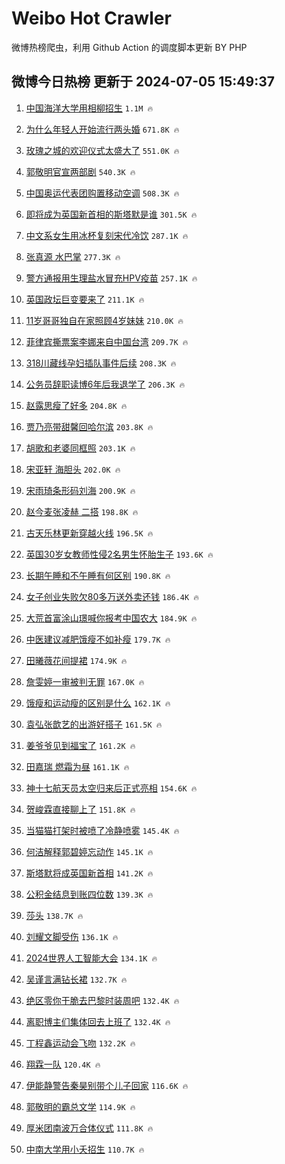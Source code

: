 # Weibo Hot Crawler 



微博热榜爬虫，利用 Github Action 的调度脚本更新 BY PHP 


## 微博今日热榜 更新于 2024-07-05 15:49:37 
1. [中国海洋大学用相柳招生](https://s.weibo.com/weibo?q=%23%E4%B8%AD%E5%9B%BD%E6%B5%B7%E6%B4%8B%E5%A4%A7%E5%AD%A6%E7%94%A8%E7%9B%B8%E6%9F%B3%E6%8B%9B%E7%94%9F%23&t=31&band_rank=1&Refer=top) `1.1M 🔥` 

1. [为什么年轻人开始流行两头婚](https://s.weibo.com/weibo?q=%23%E4%B8%BA%E4%BB%80%E4%B9%88%E5%B9%B4%E8%BD%BB%E4%BA%BA%E5%BC%80%E5%A7%8B%E6%B5%81%E8%A1%8C%E4%B8%A4%E5%A4%B4%E5%A9%9A%23&t=31&band_rank=2&Refer=top) `671.8K 🔥` 

1. [玫瑰之城的欢迎仪式太盛大了](https://s.weibo.com/weibo?q=%23%E7%8E%AB%E7%91%B0%E4%B9%8B%E5%9F%8E%E7%9A%84%E6%AC%A2%E8%BF%8E%E4%BB%AA%E5%BC%8F%E5%A4%AA%E7%9B%9B%E5%A4%A7%E4%BA%86%23&t=31&band_rank=3&Refer=top) `551.0K 🔥` 

1. [郭敬明官宣两部剧](https://s.weibo.com/weibo?q=%23%E9%83%AD%E6%95%AC%E6%98%8E%E5%AE%98%E5%AE%A3%E4%B8%A4%E9%83%A8%E5%89%A7%23&t=31&band_rank=4&Refer=top) `540.3K 🔥` 

1. [中国奥运代表团购置移动空调](https://s.weibo.com/weibo?q=%23%E4%B8%AD%E5%9B%BD%E5%A5%A5%E8%BF%90%E4%BB%A3%E8%A1%A8%E5%9B%A2%E8%B4%AD%E7%BD%AE%E7%A7%BB%E5%8A%A8%E7%A9%BA%E8%B0%83%23&t=31&band_rank=5&Refer=top) `508.3K 🔥` 

1. [即将成为英国新首相的斯塔默是谁](https://s.weibo.com/weibo?q=%23%E5%8D%B3%E5%B0%86%E6%88%90%E4%B8%BA%E8%8B%B1%E5%9B%BD%E6%96%B0%E9%A6%96%E7%9B%B8%E7%9A%84%E6%96%AF%E5%A1%94%E9%BB%98%E6%98%AF%E8%B0%81%23&t=31&band_rank=6&Refer=top) `301.5K 🔥` 

1. [中文系女生用冰杯复刻宋代冷饮](https://s.weibo.com/weibo?q=%23%E4%B8%AD%E6%96%87%E7%B3%BB%E5%A5%B3%E7%94%9F%E7%94%A8%E5%86%B0%E6%9D%AF%E5%A4%8D%E5%88%BB%E5%AE%8B%E4%BB%A3%E5%86%B7%E9%A5%AE%23&t=31&band_rank=7&Refer=top) `287.1K 🔥` 

1. [张真源 水巴掌](https://s.weibo.com/weibo?q=%E5%BC%A0%E7%9C%9F%E6%BA%90%20%E6%B0%B4%E5%B7%B4%E6%8E%8C&t=31&band_rank=8&Refer=top) `277.3K 🔥` 

1. [警方通报用生理盐水冒充HPV疫苗](https://s.weibo.com/weibo?q=%23%E8%AD%A6%E6%96%B9%E9%80%9A%E6%8A%A5%E7%94%A8%E7%94%9F%E7%90%86%E7%9B%90%E6%B0%B4%E5%86%92%E5%85%85HPV%E7%96%AB%E8%8B%97%23&t=31&band_rank=9&Refer=top) `257.1K 🔥` 

1. [英国政坛巨变要来了](https://s.weibo.com/weibo?q=%23%E8%8B%B1%E5%9B%BD%E6%94%BF%E5%9D%9B%E5%B7%A8%E5%8F%98%E8%A6%81%E6%9D%A5%E4%BA%86%23&t=31&band_rank=10&Refer=top) `211.1K 🔥` 

1. [11岁哥哥独自在家照顾4岁妹妹](https://s.weibo.com/weibo?q=%2311%E5%B2%81%E5%93%A5%E5%93%A5%E7%8B%AC%E8%87%AA%E5%9C%A8%E5%AE%B6%E7%85%A7%E9%A1%BE4%E5%B2%81%E5%A6%B9%E5%A6%B9%23&t=31&band_rank=11&Refer=top) `210.0K 🔥` 

1. [菲律宾撕票案李娜来自中国台湾](https://s.weibo.com/weibo?q=%23%E8%8F%B2%E5%BE%8B%E5%AE%BE%E6%92%95%E7%A5%A8%E6%A1%88%E6%9D%8E%E5%A8%9C%E6%9D%A5%E8%87%AA%E4%B8%AD%E5%9B%BD%E5%8F%B0%E6%B9%BE%23&t=31&band_rank=12&Refer=top) `209.7K 🔥` 

1. [318川藏线孕妇插队事件后续](https://s.weibo.com/weibo?q=%23318%E5%B7%9D%E8%97%8F%E7%BA%BF%E5%AD%95%E5%A6%87%E6%8F%92%E9%98%9F%E4%BA%8B%E4%BB%B6%E5%90%8E%E7%BB%AD%23&t=31&band_rank=13&Refer=top) `208.3K 🔥` 

1. [公务员辞职读博6年后我退学了](https://s.weibo.com/weibo?q=%23%E5%85%AC%E5%8A%A1%E5%91%98%E8%BE%9E%E8%81%8C%E8%AF%BB%E5%8D%9A6%E5%B9%B4%E5%90%8E%E6%88%91%E9%80%80%E5%AD%A6%E4%BA%86%23&t=31&band_rank=14&Refer=top) `206.3K 🔥` 

1. [赵露思瘦了好多](https://s.weibo.com/weibo?q=%E8%B5%B5%E9%9C%B2%E6%80%9D%E7%98%A6%E4%BA%86%E5%A5%BD%E5%A4%9A&t=31&band_rank=15&Refer=top) `204.8K 🔥` 

1. [贾乃亮带甜馨回哈尔滨](https://s.weibo.com/weibo?q=%23%E8%B4%BE%E4%B9%83%E4%BA%AE%E5%B8%A6%E7%94%9C%E9%A6%A8%E5%9B%9E%E5%93%88%E5%B0%94%E6%BB%A8%23&t=31&band_rank=16&Refer=top) `203.8K 🔥` 

1. [胡歌和老婆同框照](https://s.weibo.com/weibo?q=%23%E8%83%A1%E6%AD%8C%E5%92%8C%E8%80%81%E5%A9%86%E5%90%8C%E6%A1%86%E7%85%A7%23&t=31&band_rank=17&Refer=top) `203.1K 🔥` 

1. [宋亚轩 海胆头](https://s.weibo.com/weibo?q=%E5%AE%8B%E4%BA%9A%E8%BD%A9%20%E6%B5%B7%E8%83%86%E5%A4%B4&t=31&band_rank=18&Refer=top) `202.0K 🔥` 

1. [宋雨琦条形码刘海](https://s.weibo.com/weibo?q=%23%E5%AE%8B%E9%9B%A8%E7%90%A6%E6%9D%A1%E5%BD%A2%E7%A0%81%E5%88%98%E6%B5%B7%23&t=31&band_rank=19&Refer=top) `200.9K 🔥` 

1. [赵今麦张凌赫 二搭](https://s.weibo.com/weibo?q=%E8%B5%B5%E4%BB%8A%E9%BA%A6%E5%BC%A0%E5%87%8C%E8%B5%AB%20%E4%BA%8C%E6%90%AD&t=31&band_rank=20&Refer=top) `198.8K 🔥` 

1. [古天乐林更新穿越火线](https://s.weibo.com/weibo?q=%23%E5%8F%A4%E5%A4%A9%E4%B9%90%E6%9E%97%E6%9B%B4%E6%96%B0%E7%A9%BF%E8%B6%8A%E7%81%AB%E7%BA%BF%23&t=31&band_rank=21&Refer=top) `196.5K 🔥` 

1. [英国30岁女教师性侵2名男生怀胎生子](https://s.weibo.com/weibo?q=%23%E8%8B%B1%E5%9B%BD30%E5%B2%81%E5%A5%B3%E6%95%99%E5%B8%88%E6%80%A7%E4%BE%B52%E5%90%8D%E7%94%B7%E7%94%9F%E6%80%80%E8%83%8E%E7%94%9F%E5%AD%90%23&t=31&band_rank=22&Refer=top) `193.6K 🔥` 

1. [长期午睡和不午睡有何区别](https://s.weibo.com/weibo?q=%23%E9%95%BF%E6%9C%9F%E5%8D%88%E7%9D%A1%E5%92%8C%E4%B8%8D%E5%8D%88%E7%9D%A1%E6%9C%89%E4%BD%95%E5%8C%BA%E5%88%AB%23&t=31&band_rank=23&Refer=top) `190.8K 🔥` 

1. [女子创业失败欠80多万送外卖还钱](https://s.weibo.com/weibo?q=%23%E5%A5%B3%E5%AD%90%E5%88%9B%E4%B8%9A%E5%A4%B1%E8%B4%A5%E6%AC%A080%E5%A4%9A%E4%B8%87%E9%80%81%E5%A4%96%E5%8D%96%E8%BF%98%E9%92%B1%23&t=31&band_rank=24&Refer=top) `186.4K 🔥` 

1. [大荒首富涂山璟喊你报考中国农大](https://s.weibo.com/weibo?q=%23%E5%A4%A7%E8%8D%92%E9%A6%96%E5%AF%8C%E6%B6%82%E5%B1%B1%E7%92%9F%E5%96%8A%E4%BD%A0%E6%8A%A5%E8%80%83%E4%B8%AD%E5%9B%BD%E5%86%9C%E5%A4%A7%23&t=31&band_rank=25&Refer=top) `184.9K 🔥` 

1. [中医建议减肥饿瘦不如补瘦](https://s.weibo.com/weibo?q=%23%E4%B8%AD%E5%8C%BB%E5%BB%BA%E8%AE%AE%E5%87%8F%E8%82%A5%E9%A5%BF%E7%98%A6%E4%B8%8D%E5%A6%82%E8%A1%A5%E7%98%A6%23&t=31&band_rank=26&Refer=top) `179.7K 🔥` 

1. [田曦薇花间提裙](https://s.weibo.com/weibo?q=%23%E7%94%B0%E6%9B%A6%E8%96%87%E8%8A%B1%E9%97%B4%E6%8F%90%E8%A3%99%23&t=31&band_rank=27&Refer=top) `174.9K 🔥` 

1. [詹雯婷一审被判无罪](https://s.weibo.com/weibo?q=%23%E8%A9%B9%E9%9B%AF%E5%A9%B7%E4%B8%80%E5%AE%A1%E8%A2%AB%E5%88%A4%E6%97%A0%E7%BD%AA%23&t=31&band_rank=28&Refer=top) `167.0K 🔥` 

1. [饿瘦和运动瘦的区别是什么](https://s.weibo.com/weibo?q=%23%E9%A5%BF%E7%98%A6%E5%92%8C%E8%BF%90%E5%8A%A8%E7%98%A6%E7%9A%84%E5%8C%BA%E5%88%AB%E6%98%AF%E4%BB%80%E4%B9%88%23&t=31&band_rank=29&Refer=top) `162.1K 🔥` 

1. [袁弘张歆艺的出游好搭子](https://s.weibo.com/weibo?q=%23%E8%A2%81%E5%BC%98%E5%BC%A0%E6%AD%86%E8%89%BA%E7%9A%84%E5%87%BA%E6%B8%B8%E5%A5%BD%E6%90%AD%E5%AD%90%23&t=31&band_rank=30&Refer=top) `161.5K 🔥` 

1. [姜爷爷见到福宝了](https://s.weibo.com/weibo?q=%E5%A7%9C%E7%88%B7%E7%88%B7%E8%A7%81%E5%88%B0%E7%A6%8F%E5%AE%9D%E4%BA%86&t=31&band_rank=31&Refer=top) `161.2K 🔥` 

1. [田嘉瑞 燃霜为昼](https://s.weibo.com/weibo?q=%E7%94%B0%E5%98%89%E7%91%9E%20%E7%87%83%E9%9C%9C%E4%B8%BA%E6%98%BC&t=31&band_rank=32&Refer=top) `161.1K 🔥` 

1. [神十七航天员太空归来后正式亮相](https://s.weibo.com/weibo?q=%23%E7%A5%9E%E5%8D%81%E4%B8%83%E8%88%AA%E5%A4%A9%E5%91%98%E5%A4%AA%E7%A9%BA%E5%BD%92%E6%9D%A5%E5%90%8E%E6%AD%A3%E5%BC%8F%E4%BA%AE%E7%9B%B8%23&t=31&band_rank=33&Refer=top) `154.6K 🔥` 

1. [贺峻霖直接聊上了](https://s.weibo.com/weibo?q=%E8%B4%BA%E5%B3%BB%E9%9C%96%E7%9B%B4%E6%8E%A5%E8%81%8A%E4%B8%8A%E4%BA%86&t=31&band_rank=34&Refer=top) `151.8K 🔥` 

1. [当猫猫打架时被喷了冷静喷雾](https://s.weibo.com/weibo?q=%23%E5%BD%93%E7%8C%AB%E7%8C%AB%E6%89%93%E6%9E%B6%E6%97%B6%E8%A2%AB%E5%96%B7%E4%BA%86%E5%86%B7%E9%9D%99%E5%96%B7%E9%9B%BE%23&t=31&band_rank=35&Refer=top) `145.4K 🔥` 

1. [何洁解释郭碧婷忘动作](https://s.weibo.com/weibo?q=%23%E4%BD%95%E6%B4%81%E8%A7%A3%E9%87%8A%E9%83%AD%E7%A2%A7%E5%A9%B7%E5%BF%98%E5%8A%A8%E4%BD%9C%23&t=31&band_rank=36&Refer=top) `145.1K 🔥` 

1. [斯塔默将成英国新首相](https://s.weibo.com/weibo?q=%23%E6%96%AF%E5%A1%94%E9%BB%98%E5%B0%86%E6%88%90%E8%8B%B1%E5%9B%BD%E6%96%B0%E9%A6%96%E7%9B%B8%23&t=31&band_rank=37&Refer=top) `141.2K 🔥` 

1. [公积金结息到账四位数](https://s.weibo.com/weibo?q=%23%E5%85%AC%E7%A7%AF%E9%87%91%E7%BB%93%E6%81%AF%E5%88%B0%E8%B4%A6%E5%9B%9B%E4%BD%8D%E6%95%B0%23&t=31&band_rank=38&Refer=top) `139.3K 🔥` 

1. [莎头](https://s.weibo.com/weibo?q=%E8%8E%8E%E5%A4%B4&t=31&band_rank=39&Refer=top) `138.7K 🔥` 

1. [刘耀文脚受伤](https://s.weibo.com/weibo?q=%23%E5%88%98%E8%80%80%E6%96%87%E8%84%9A%E5%8F%97%E4%BC%A4%23&t=31&band_rank=40&Refer=top) `136.1K 🔥` 

1. [2024世界人工智能大会](https://s.weibo.com/weibo?q=%232024%E4%B8%96%E7%95%8C%E4%BA%BA%E5%B7%A5%E6%99%BA%E8%83%BD%E5%A4%A7%E4%BC%9A%23&t=31&band_rank=41&Refer=top) `134.1K 🔥` 

1. [吴谨言满钻长裙](https://s.weibo.com/weibo?q=%23%E5%90%B4%E8%B0%A8%E8%A8%80%E6%BB%A1%E9%92%BB%E9%95%BF%E8%A3%99%23&t=31&band_rank=42&Refer=top) `132.7K 🔥` 

1. [绝区零你干脆去巴黎时装周吧](https://s.weibo.com/weibo?q=%23%E7%BB%9D%E5%8C%BA%E9%9B%B6%E4%BD%A0%E5%B9%B2%E8%84%86%E5%8E%BB%E5%B7%B4%E9%BB%8E%E6%97%B6%E8%A3%85%E5%91%A8%E5%90%A7%23&t=31&band_rank=43&Refer=top) `132.4K 🔥` 

1. [离职博主们集体回去上班了](https://s.weibo.com/weibo?q=%23%E7%A6%BB%E8%81%8C%E5%8D%9A%E4%B8%BB%E4%BB%AC%E9%9B%86%E4%BD%93%E5%9B%9E%E5%8E%BB%E4%B8%8A%E7%8F%AD%E4%BA%86%23&t=31&band_rank=44&Refer=top) `132.4K 🔥` 

1. [丁程鑫运动会飞吻](https://s.weibo.com/weibo?q=%23%E4%B8%81%E7%A8%8B%E9%91%AB%E8%BF%90%E5%8A%A8%E4%BC%9A%E9%A3%9E%E5%90%BB%23&t=31&band_rank=45&Refer=top) `132.2K 🔥` 

1. [翔霖一队](https://s.weibo.com/weibo?q=%23%E7%BF%94%E9%9C%96%E4%B8%80%E9%98%9F%23&t=31&band_rank=46&Refer=top) `120.4K 🔥` 

1. [伊能静警告秦昊别带个儿子回家](https://s.weibo.com/weibo?q=%23%E4%BC%8A%E8%83%BD%E9%9D%99%E8%AD%A6%E5%91%8A%E7%A7%A6%E6%98%8A%E5%88%AB%E5%B8%A6%E4%B8%AA%E5%84%BF%E5%AD%90%E5%9B%9E%E5%AE%B6%23&t=31&band_rank=47&Refer=top) `116.6K 🔥` 

1. [郭敬明的霸总文学](https://s.weibo.com/weibo?q=%23%E9%83%AD%E6%95%AC%E6%98%8E%E7%9A%84%E9%9C%B8%E6%80%BB%E6%96%87%E5%AD%A6%23&t=31&band_rank=48&Refer=top) `114.9K 🔥` 

1. [厚米团南波万合体仪式](https://s.weibo.com/weibo?q=%23%E5%8E%9A%E7%B1%B3%E5%9B%A2%E5%8D%97%E6%B3%A2%E4%B8%87%E5%90%88%E4%BD%93%E4%BB%AA%E5%BC%8F%23&t=31&band_rank=49&Refer=top) `111.8K 🔥` 

1. [中南大学用小夭招生](https://s.weibo.com/weibo?q=%23%E4%B8%AD%E5%8D%97%E5%A4%A7%E5%AD%A6%E7%94%A8%E5%B0%8F%E5%A4%AD%E6%8B%9B%E7%94%9F%23&t=31&band_rank=50&Refer=top) `110.7K 🔥` 

